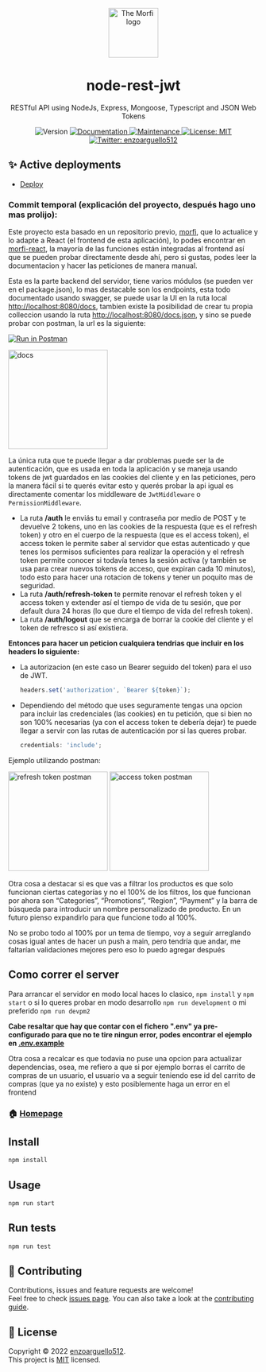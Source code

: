 <p align="center">
  <a href="https://morfi-react.vercel.app">
    <img src="https://i.imgur.com/cDNjn1M.png" alt="The Morfi logo" height="100">
  </a>
  <h1 align="center">node-rest-jwt</h1>
  <p align="center">RESTful API using NodeJs, Express, Mongoose, Typescript and JSON Web Tokens<p>
  <p align="center">
  <img alt="Version" src="https://img.shields.io/badge/version-0.1.0-blue.svg?cacheSeconds=2592000" />
  <a href="https://github.com/enzoarguello512/api-rest-ecommerce#readme" target="_blank">
    <img alt="Documentation" src="https://img.shields.io/badge/documentation-yes-brightgreen.svg" />
  </a>
  <a href="https://github.com/enzoarguello512/api-rest-ecommerce/graphs/commit-activity" target="_blank">
    <img alt="Maintenance" src="https://img.shields.io/badge/Maintained%3F-yes-green.svg" />
  </a>
  <a href="https://github.com/enzoarguello512/api-rest-ecommerce/blob/master/LICENSE" target="_blank">
    <img alt="License: MIT" src="https://img.shields.io/github/license/enzoarguello512/node-rest-jwt" />
  </a>
  <a href="https://twitter.com/enzoarguello512" target="_blank">
    <img alt="Twitter: enzoarguello512" src="https://img.shields.io/twitter/follow/enzoarguello512.svg?style=social" />
  </a>
</p>
</p>




## ✨ Active deployments

- [Deploy](https://morfi-react.vercel.app/)

### Commit temporal (explicación del proyecto, después hago uno mas prolijo):

Este proyecto esta basado en un repositorio previo,
[morfi](https://github.com/enzoarguello512/morfi), que lo actualice y lo adapte
a React (el frontend de esta aplicación), lo podes encontrar en
[morfi-react](https://github.com/enzoarguello512/morfi-react), la mayoría de
las funciones están integradas al frontend así que se pueden probar directamente
desde ahí, pero si gustas, podes leer la documentacion y hacer las peticiones de
manera manual.

Esta es la parte backend del servidor, tiene varios módulos (se pueden ver en el
package.json), lo mas destacable son los endpoints, esta todo documentado usando
swagger, se puede usar la UI en la ruta local
[http://localhost:8080/docs](http://localhost:8080/docs), tambien existe la posibilidad de crear tu propia colleccion usando la ruta [http://localhost:8080/docs.json](http://localhost:8080/docs.json), y sino se puede probar
con postman, la url es la siguiente:

[![Run in Postman](https://run.pstmn.io/button.svg)](https://app.getpostman.com/run-collection/21804622-0cbf027e-b7d9-43d9-b3fa-8420678ff43e?action=collection%2Ffork&collection-url=entityId%3D21804622-0cbf027e-b7d9-43d9-b3fa-8420678ff43e%26entityType%3Dcollection%26workspaceId%3D24718fbd-be5a-41e1-a995-e91f81e3a8fe)

<img src="https://user-images.githubusercontent.com/75096734/208274577-0ad2dc20-f114-4679-9158-a4ea25e5b867.png" alt="docs" height="200">

La única ruta que te puede llegar a dar problemas puede ser la de autenticación,
que es usada en toda la aplicación y se maneja usando tokens de jwt guardados en
las cookies del cliente y en las peticiones, pero la manera fácil si te querés
evitar esto y querés probar la api igual es directamente comentar los middleware
de `JwtMiddleware` o `PermissionMiddleware`.

- La ruta **/auth** le enviás tu email y contraseña por medio de POST y te devuelve
  2 tokens, uno en las cookies de la respuesta (que es el refresh token) y otro
  en el cuerpo de la respuesta (que es el access token), el access token le
  permite saber al servidor que estas autenticado y que tenes los permisos
  suficientes para realizar la operación y el refresh token permite conocer si
  todavía tenes la sesión activa (y también se usa para crear nuevos tokens de
  acceso, que expiran cada 10 minutos), todo esto para hacer una rotacion de
  tokens y tener un poquito mas de seguridad.
- La ruta **/auth/refresh-token** te permite renovar el refresh token y el access token
  y extender así el tiempo de vida de tu sesión, que por default dura 24 horas
  (lo que dure el tiempo de vida del refresh token).
- La ruta **/auth/logout** que se encarga de borrar la cookie del cliente y el token de
  refresco si así existiera.

**Entonces para hacer un peticion cualquiera tendrias que incluir en los headers
lo siguiente:**

- La autorizacion (en este caso un Bearer seguido del token) para el uso de JWT.

  ```javascript
  headers.set('authorization', `Bearer ${token}`);
  ```

- Dependiendo del método que uses seguramente tengas una opcion para incluir las
  credenciales (las cookies) en tu petición, que si bien no son 100% necesarias
  (ya con el access token te debería dejar) te puede llegar a servir con las
  rutas de autenticación por si las queres probar.

  ```javascript
  credentials: 'include';
  ```

Ejemplo utilizando postman:

<img src="https://user-images.githubusercontent.com/75096734/208273023-801073a1-bf18-433c-adb9-59f7411b1384.png" alt="refresh token postman" height="200">
<img src="https://user-images.githubusercontent.com/75096734/208273305-629efb38-1e90-41af-b8db-564a44efa241.png" alt="access token postman" height="200">

Otra cosa a destacar si es que vas a filtrar los productos es que solo funcionan
ciertas categorías y no el 100% de los filtros, los que funcionan por ahora son
“Categories”, “Promotions”, “Region”, “Payment” y la barra de búsqueda para
introducir un nombre personalizado de producto. En un futuro pienso expandirlo
para que funcione todo al 100%.

No se probo todo al 100% por un tema de tiempo, voy a seguir arreglando cosas
igual antes de hacer un push a main, pero tendría que andar, me faltarían
validaciones mejores pero eso lo puedo agregar después

## Como correr el server

Para arrancar el servidor en modo local haces lo clasico, `npm install` y `npm start` o si lo
queres probar en modo desarrollo `npm run development` o mi preferido `npm run devpm2`

**Cabe resaltar que hay que contar con el fichero ".env" ya pre-configurado para
que no te tire ningun error, podes encontrar el ejemplo en [.env.example](https://github.com/enzoarguello512/node-rest-jwt/blob/develop/.env.example)**

Otra cosa a recalcar es que todavia no puse una opcion para actualizar dependencias, osea, me refiero a que si por ejemplo borras el carrito de compras de un usuario, el usuario va a seguir teniendo ese id del carrito de compras (que ya no existe) y esto posiblemente haga un error en el frontend

### 🏠 [Homepage](https://github.com/enzoarguello512/api-rest-ecommerce#readme)

## Install

```sh
npm install
```

## Usage

```sh
npm run start
```

## Run tests

```sh
npm run test
```

## 🤝 Contributing

Contributions, issues and feature requests are welcome!<br />Feel free to check
[issues page](https://github.com/enzoarguello512/api-rest-ecommerce/issues). You
can also take a look at the [contributing guide](https://github.com/enzoarguello512/api-rest-ecommerce/blob/master/CONTRIBUTING.md).

## 📝 License

Copyright © 2022 [enzoarguello512](https://github.com/enzoarguello512).<br />
This project is
[MIT](https://github.com/enzoarguello512/api-rest-ecommerce/blob/master/LICENSE)
licensed.
